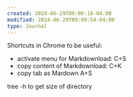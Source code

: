 ```yaml
---
created: 2024-06-29T09:00:18-04:00
modified: 2024-06-29T09:09:54-04:00
type: Journal
---
```


Shortcuts in Chrome to be useful:

- activate menu for Markdownload: C+S
- copy content of Markdownload: C+K
- copy tab as Mardown A+S

tree -h to get size of directory
